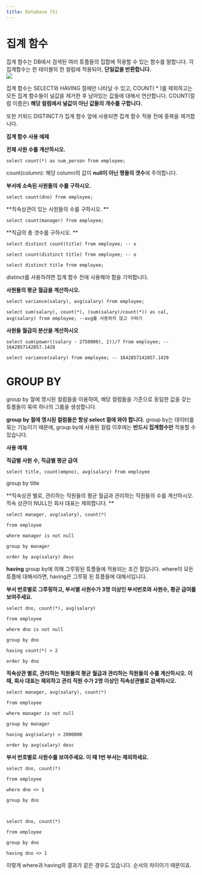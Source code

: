 ```yaml
---
title: Database (5)
---
```


# 집계 함수
집계 함수는 DB에서 검색된 여러 튜플들의 집합에 적용할 수 있는 함수를 말합니다. 각 집계함수는 한 테이블의 한 컬럼에 적용되어, **단일값을 반환합니다.**    
![](https://i.ibb.co/mtV1L8x/function.jpg)

집계 함수는 SELECT와 HAVING 절에만 나타날 수 있고, COUNT( * )를 제외하고는 모든 집계 함수들이 널값을 제거한 후 남아있는 값들에 대해서 연산합니다. COUNT(컬럼 이름은) **해당 컬럼에서 널값이 아닌 값들의 개수를 구합니다.**

또한 키워드 DISTINCT가 집계 함수 앞에 사용되면 집계 함수 적용 전에 중복을 제거합니다.

**집계 함수 사용 예제**  

**전체 사원 수를 계산하시오.**
```
select count(*) as num_person from employee; 
```
count(column): 해당 column의 값이 **null이 아닌 행들의 갯수**에 주의합니다.

**부서에 소속된 사원들의 수를 구하시오.**
```
select count(dno) from employee; 
```
 
**직속상관이 있는 사원들의 수를 구하시오. **
```
select count(manager) from employee; 
```
 

**직급의 총 갯수를 구하시오. **
```
select distinct count(title) from employee; -- x

select count(distinct title) from employee; -- o 

select distinct title from employee; 
```
distinct를 사용하려면 집계 함수 전에 사용해야 함을 기억합니다.

**사원들의 평균 월급을 계산하시오.**
```
select variance(salary), avg(salary) from employee; 

select sum(salary), count(*), (sum(salary)/count(*)) as cal, avg(salary) from employee; --avg를 사용하지 않고 구하기
```

**사원들 월급의 분산을 계산하시오**
```
select sum(power((salary - 2750000), 2))/7 from employee; -- 1642857142857.1428 

select variance(salary) from employee; -- 1642857142857.1429 
```
 
# GROUP BY

group by 절에 명시된 컬럼들을 이용하여, 해당 컬럼들을 기준으로 동일한 값을 갖는 튜플들이 묶여 하나의 그룹을 생성합니다. 
 
**group by 절에 명시된 컬럼들은 항상 select 절에 와야 합니다.**
group by는 데이터를 묶는 기능이기 때문에, group by에 사용된 컬럼 이후에는 **반드시 집계함수만** 적용할 수 있습니다.

**사용 예제**

**직급별 사원 수, 직급별 평균 급여**
```
select title, count(empno), avg(salary) from employee 
```
group by title 


**직속상관 별로, 관리하는 직원들의 평균 월급과 관리하는 직원들의 수를 계산하시오. 직속 상관이 NULL인 회사 대표는 제외합니다. **
```
select manager, avg(salary), count(*) 

from employee 

where manager is not null 

group by manager 

order by avg(salary) desc 
```

**having**
group by에 의해 그루핑된 튜플들에 적용되는 조건 절입니다. where이 모든 튜플에 대해서라면, having은 그루핑 된 튜플들에 대해서입니다.

**부서 번호별로 그루핑하고, 부서별 사원수가 3명 이상인 부서번호와 사원수, 평균 급여를 보여주세요.**
```
select dno, count(*), avg(salary)  

from employee 

where dno is not null 

group by dno 

having count(*) > 2 

order by dno 
```

**직속상관 별로, 관리하는 직원들의 평균 월급과 관리하는 직원들의 수를 계산하시오. 이 때, 회사 대표는 제외하고 관리 직원 수가 2명 이상인 직속상관별로 검색하시오.**
```
select manager, avg(salary), count(*) 

from employee 

where manager is not null 

group by manager 

having avg(salary) > 2000000 

order by avg(salary) desc 
```
 

**부서 번호별로 사원수를 보여주세요. 이 때 1번 부서는 제외하세요.**
```
select dno, count(*) 

from employee 

where dno <> 1 

group by dno 

 

select dno, count(*) 

from employee 

group by dno 

having dno <> 1 
```
이렇게 where과 having의 결과가 같은 경우도 있습니다. 순서의 차이이기 때문이죠.
